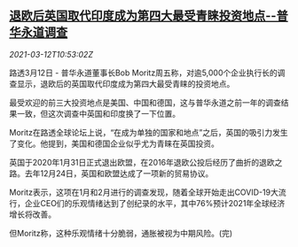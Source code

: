 <!--1615546453000-->
[退欧后英国取代印度成为第四大最受青睐投资地点--普华永道调查](https://cn.reuters.com/article/pwc-survey-uk-investment-0312-idCNKBS2B417W)
------

<div><i>2021-03-12T10:53:02Z</i></div><p>路透3月12日 - 普华永道董事长Bob Moritz周五称，对逾5,000个企业执行长的调查显示，退欧后的英国取代印度成为第四大最受青睐的投资地点。</p><p>最受欢迎的前三大投资地点是美国、中国和德国，这与普华永道之前一年的调查结果一致，但这次调查中英国和印度换了一下位置。</p><p>Moritz在路透全球论坛上说，“在成为单独的国家和地点”之后，英国的吸引力发生了变化。他提到，美国和德国企业似乎尤为青睐在英国投资。</p><p>英国于2020年1月31日正式退出欧盟，在2016年退欧公投后经历了曲折的退欧之路。去年12月24日，英国和欧盟达成了一项新的贸易协议。</p><p>Moritz表示，这项在1月和2月进行的调查发现，随着全球开始走出COVID-19大流行，企业CEO们的乐观情绪达到了创纪录的水平，其中76%预计2021年全球经济增长将改善。</p><p>但Moritz称，这种乐观情绪十分脆弱，通胀被视为中期风险。(完)</p>
